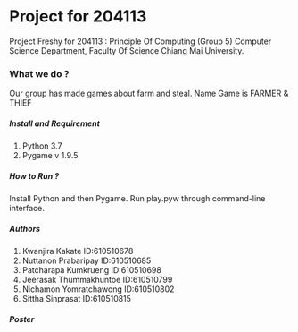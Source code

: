 # Project for 204113 #
Project Freshy for 204113 : Principle Of Computing (Group 5)
Computer Science Department, Faculty Of Science 
Chiang Mai University.
### What we do ?
Our group has made games about farm and steal. Name Game is FARMER & THIEF 
##### Install and Requirement
1. Python 3.7 
2. Pygame v 1.9.5
##### How to Run ?
Install Python and then Pygame. Run play.pyw through command-line interface.
##### Authors
1. Kwanjira Kakate ID:610510678
2. Nuttanon Prabaripay ID:610510685
3. Patcharapa Kumkrueng ID:610510698
4. Jeerasak Thummakhuntoe ID:610510799
5. Nichamon Yomratchawong ID:610510802
6. Sittha Sinprasat ID:610510815
##### Poster
